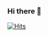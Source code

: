 ### Hi there 👋

<!--
**sol-reshur/sol-reshur** is a ✨ _special_ ✨ repository because its `README.md` (this file) appears on your GitHub profile.

Here are some ideas to get you started:

- 🔭 I’m currently working on ...
- 🌱 I’m currently learning ...
- 👯 I’m looking to collaborate on ...
- 🤔 I’m looking for help with ...
- 💬 Ask me about ...
- 📫 How to reach me: ...
- 😄 Pronouns: ...
- ⚡ Fun fact: ...
-->



[![Hits](https://hits.seeyoufarm.com/api/count/incr/badge.svg?url=https%3A%2F%2Fgithub.com%2Fsol-reshur%2Fsol-reshur.git&count_bg=%23FFC7D7&title_bg=%23C3C3C6&icon=github.svg&icon_color=%23FFFFFF&title=hits&edge_flat=false)](https://hits.seeyoufarm.com)
